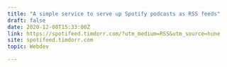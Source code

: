 ```yaml
---
title: "A simple service to serve up Spotify podcasts as RSS feeds"
draft: false
date: 2020-12-08T15:33:00Z
link: https://spotifeed.timdorr.com/?utm_medium=RSS&utm_source=hune
site: spotifeed.timdorr.com
topic: Webdev  

---
```

